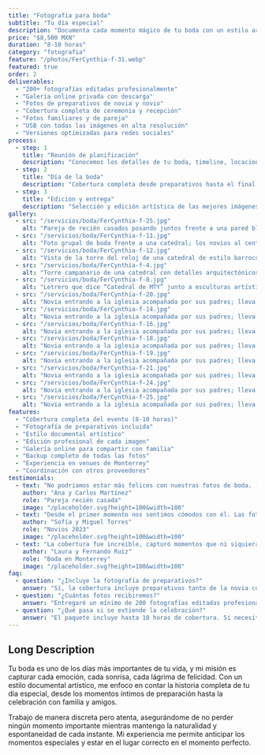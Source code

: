 ```yaml
---
title: "Fotografía para boda"
subtitle: "Tu día especial"
description: "Documenta cada momento mágico de tu boda con un estilo artístico y emotivo. Desde los preparativos hasta la celebración, preservo cada instante de tu historia de amor."
price: "$8,500 MXN"
duration: "8-10 horas"
category: "fotografia"
feature: "/photos/FerCynthia-f-31.webp"
featured: true
order: 2
deliverables:
  - "200+ fotografías editadas profesionalmente"
  - "Galería online privada con descarga"
  - "Fotos de preparativos de novia y novio"
  - "Cobertura completa de ceremonia y recepción"
  - "Fotos familiares y de pareja"
  - "USB con todas las imágenes en alta resolución"
  - "Versiones optimizadas para redes sociales"
process:
  - step: 1
    title: "Reunión de planificación"
    description: "Conocemos los detalles de tu boda, timeline, locaciones y momentos especiales que no quieres perder."
  - step: 2
    title: "Día de la boda"
    description: "Cobertura completa desde preparativos hasta el final de la celebración, capturando cada momento importante."
  - step: 3
    title: "Edición y entrega"
    description: "Selección y edición artística de las mejores imágenes, entregadas en galería online en 2-3 semanas."
gallery:
  - src: "/servicios/boda/FerCynthia-f-25.jpg"
    alt: "Pareja de recién casados posando juntos frente a una pared blanca; el novio con traje negro y corbata plateada, la novia con vestido blanco de tul, ambos sonriendo."
  - src: "/servicios/boda/FerCynthia-f-11.jpg"
    alt: "Foto grupal de boda frente a una catedral; los novios al centro rodeados de familiares y amigos elegantemente vestidos."
  - src: "/servicios/boda/FerCynthia-f-12.jpg"
    alt: "Vista de la torre del reloj de una catedral de estilo barroco, con cielo claro de fondo."
  - src: "/servicios/boda/FerCynthia-f-4.jpg"
    alt: "Torre campanario de una catedral con detalles arquitectónicos barrocos y campanas visibles."
  - src: "/servicios/boda/FerCynthia-f-8.jpg"
    alt: "Letrero que dice “Catedral de MTY” junto a esculturas artísticas y macetas con flores frente a una pared blanca."
  - src: "/servicios/boda/FerCynthia-f-20.jpg"
    alt: "Novia entrando a la iglesia acompañada por sus padres; lleva velo y ramo de flores blancas, rodeada de invitados."
  - src: "/servicios/boda/FerCynthia-f-14.jpg"
    alt: "Novia entrando a la iglesia acompañada por sus padres; lleva velo y ramo de flores blancas, rodeada de invitados."
  - src: "/servicios/boda/FerCynthia-f-16.jpg"
    alt: "Novia entrando a la iglesia acompañada por sus padres; lleva velo y ramo de flores blancas, rodeada de invitados."
  - src: "/servicios/boda/FerCynthia-f-18.jpg"
    alt: "Novia entrando a la iglesia acompañada por sus padres; lleva velo y ramo de flores blancas, rodeada de invitados."
  - src: "/servicios/boda/FerCynthia-f-19.jpg"
    alt: "Novia entrando a la iglesia acompañada por sus padres; lleva velo y ramo de flores blancas, rodeada de invitados."
  - src: "/servicios/boda/FerCynthia-f-21.jpg"
    alt: "Novia entrando a la iglesia acompañada por sus padres; lleva velo y ramo de flores blancas, rodeada de invitados."
  - src: "/servicios/boda/FerCynthia-f-24.jpg"
    alt: "Novia entrando a la iglesia acompañada por sus padres; lleva velo y ramo de flores blancas, rodeada de invitados."
  - src: "/servicios/boda/FerCynthia-f-25.jpg"
    alt: "Novia entrando a la iglesia acompañada por sus padres; lleva velo y ramo de flores blancas, rodeada de invitados."
features:
  - "Cobertura completa del evento (8-10 horas)"
  - "Fotografía de preparativos incluida"
  - "Estilo documental artístico"
  - "Edición profesional de cada imagen"
  - "Galería online para compartir con familia"
  - "Backup completo de todas las fotos"
  - "Experiencia en venues de Monterrey"
  - "Coordinación con otros proveedores"
testimonials:
  - text: "No podríamos estar más felices con nuestras fotos de boda. [Tu Nombre] capturó perfectamente la magia de nuestro día y ahora tenemos recuerdos hermosos para toda la vida."
    author: "Ana y Carlos Martínez"
    role: "Pareja recién casada"
    image: "/placeholder.svg?height=100&width=100"
  - text: "Desde el primer momento nos sentimos cómodos con él. Las fotos son artísticas pero naturales, exactamente lo que queríamos. Cada imagen cuenta una historia."
    author: "Sofía y Miguel Torres"
    role: "Novios 2023"
    image: "/placeholder.svg?height=100&width=100"
  - text: "La cobertura fue increíble, capturó momentos que ni siquiera sabíamos que habían pasado. Nuestras familias quedaron encantadas con las fotos."
    author: "Laura y Fernando Ruiz"
    role: "Boda en Monterrey"
    image: "/placeholder.svg?height=100&width=100"
faq:
  - question: "¿Incluye la fotografía de preparativos?"
    answer: "Sí, la cobertura incluye preparativos tanto de la novia como del novio, generalmente comenzando 2-3 horas antes de la ceremonia."
  - question: "¿Cuántas fotos recibiremos?"
    answer: "Entregaré un mínimo de 200 fotografías editadas profesionalmente, pero típicamente son entre 250-300 fotos dependiendo de la duración del evento."
  - question: "¿Qué pasa si se extiende la celebración?"
    answer: "El paquete incluye hasta 10 horas de cobertura. Si necesitas tiempo adicional, podemos acordar una tarifa por hora extra muy accesible."
---
```


## Long Description

Tu boda es uno de los días más importantes de tu vida, y mi misión es capturar cada emoción, cada sonrisa, cada lágrima de felicidad. Con un estilo documental artístico, me enfoco en contar la historia completa de tu día especial, desde los momentos íntimos de preparación hasta la celebración con familia y amigos.

Trabajo de manera discreta pero atenta, asegurándome de no perder ningún momento importante mientras mantengo la naturalidad y espontaneidad de cada instante. Mi experiencia me permite anticipar los momentos especiales y estar en el lugar correcto en el momento perfecto.
